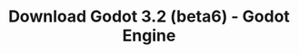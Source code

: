 ---
# Generated by /tools/generators/src/download_archive_generator !!! do not edit by hand !!!
title: 'Download Godot 3.2 (beta6) - Godot Engine'
type: 'download/archive'
name: '3.2'
flavor: 'beta6'
release_date: '2020-01-11T03:00:00-00:00'
release_notes: 'article/dev-snapshot-godot-3-2-beta-6/'
primaryPlatforms:
  - 'android.apk'
  - 'macos.universal'
  - 'windows.64'
  - 'linux_server.headless.64'
  - 'web'
  - 'templates'
links:
  android.apk:
    name: 'android.apk'
    title: 'Android'
    caption: 'APK Universal (ARM64 + ARMv7 + x86_64 + x86)'
    tags:
      - 'APK download'
      - 'ARM64/v7'
      - 'x86 (64 & 32 bit)'
    hosts:
      github_builds:
        regular: 'https://github.com/godotengine/godot-builds/releases/download/3.2-beta6/Godot_v3.2-beta6_android_editor.apk'
        mono: '#'
      github:
        regular: 'https://github.com/godotengine/godot/releases/download/3.2-beta6/Godot_v3.2-beta6_android_editor.apk'
        mono: '#'
  macos.universal:
    name: 'macos.universal'
    title: 'macOS'
    caption: 'Universal (x86_64 + Silício da Apple)'
    tags:
      - 'Intel/Apple Silicon'
      - '64 bit'
    hosts:
      github_builds:
        regular: 'https://github.com/godotengine/godot-builds/releases/download/3.2-beta6/Godot_v3.2-beta6_osx.universal.zip'
        mono: 'https://github.com/godotengine/godot-builds/releases/download/3.2-beta6/Godot_v3.2-beta6_mono_osx.universal.zip'
      github:
        regular: 'https://github.com/godotengine/godot/releases/download/3.2-beta6/Godot_v3.2-beta6_osx.universal.zip'
        mono: 'https://github.com/godotengine/godot/releases/download/3.2-beta6/Godot_v3.2-beta6_mono_osx.universal.zip'
  windows.64:
    name: 'windows.64'
    title: 'Windows'
    caption: 'Padrão (x86_64)'
    tags:
      - '64 bit'
    hosts:
      github_builds:
        regular: 'https://github.com/godotengine/godot-builds/releases/download/3.2-beta6/Godot_v3.2-beta6_win64.exe.zip'
        mono: 'https://github.com/godotengine/godot-builds/releases/download/3.2-beta6/Godot_v3.2-beta6_mono_win64.zip'
      github:
        regular: 'https://github.com/godotengine/godot/releases/download/3.2-beta6/Godot_v3.2-beta6_win64.exe.zip'
        mono: 'https://github.com/godotengine/godot/releases/download/3.2-beta6/Godot_v3.2-beta6_mono_win64.zip'
  linux_server.headless.64:
    name: 'linux_server.headless.64'
    title: 'Linux Server'
    caption: 'Headless (x86_64)'
    tags:
      - '64 bit'
      - 'Headless'
    hosts:
      github_builds:
        regular: 'https://github.com/godotengine/godot-builds/releases/download/3.2-beta6/Godot_v3.2-beta6_linux_headless.64.zip'
        mono: 'https://github.com/godotengine/godot-builds/releases/download/3.2-beta6/Godot_v3.2-beta6_mono_linux_headless_64.zip'
      github:
        regular: 'https://github.com/godotengine/godot/releases/download/3.2-beta6/Godot_v3.2-beta6_linux_headless.64.zip'
        mono: 'https://github.com/godotengine/godot/releases/download/3.2-beta6/Godot_v3.2-beta6_mono_linux_headless_64.zip'
  web:
    name: 'web'
    title: 'Editor Web'
    caption: ''
    tags:
      - 'Self-hosted'
      - 'Cross-platform'
    hosts:
      github_builds:
        regular: 'https://github.com/godotengine/godot-builds/releases/download/3.2-beta6/Godot_v3.2-beta6_web_editor.zip'
        mono: '#'
      github:
        regular: 'https://github.com/godotengine/godot/releases/download/3.2-beta6/Godot_v3.2-beta6_web_editor.zip'
        mono: '#'
  linux.64:
    name: 'linux.64'
    title: 'Linux'
    caption: 'Padrão (x86_64)'
    tags:
      - '64 bit'
    hosts:
      github_builds:
        regular: 'https://github.com/godotengine/godot-builds/releases/download/3.2-beta6/Godot_v3.2-beta6_x11.64.zip'
        mono: 'https://github.com/godotengine/godot-builds/releases/download/3.2-beta6/Godot_v3.2-beta6_mono_x11_64.zip'
      github:
        regular: 'https://github.com/godotengine/godot/releases/download/3.2-beta6/Godot_v3.2-beta6_x11.64.zip'
        mono: 'https://github.com/godotengine/godot/releases/download/3.2-beta6/Godot_v3.2-beta6_mono_x11_64.zip'
  linux.32:
    name: 'linux.32'
    title: 'Linux'
    caption: 'Padrão (x86)'
    tags:
      - '32 bit'
    hosts:
      github_builds:
        regular: 'https://github.com/godotengine/godot-builds/releases/download/3.2-beta6/Godot_v3.2-beta6_x11.32.zip'
        mono: 'https://github.com/godotengine/godot-builds/releases/download/3.2-beta6/Godot_v3.2-beta6_mono_x11_32.zip'
      github:
        regular: 'https://github.com/godotengine/godot/releases/download/3.2-beta6/Godot_v3.2-beta6_x11.32.zip'
        mono: 'https://github.com/godotengine/godot/releases/download/3.2-beta6/Godot_v3.2-beta6_mono_x11_32.zip'
  windows.32:
    name: 'windows.32'
    title: 'Windows'
    caption: 'Padrão (x86)'
    tags:
      - '32 bit'
    hosts:
      github_builds:
        regular: 'https://github.com/godotengine/godot-builds/releases/download/3.2-beta6/Godot_v3.2-beta6_win32.exe.zip'
        mono: 'https://github.com/godotengine/godot-builds/releases/download/3.2-beta6/Godot_v3.2-beta6_mono_win32.zip'
      github:
        regular: 'https://github.com/godotengine/godot/releases/download/3.2-beta6/Godot_v3.2-beta6_win32.exe.zip'
        mono: 'https://github.com/godotengine/godot/releases/download/3.2-beta6/Godot_v3.2-beta6_mono_win32.zip'
  linux_server.64:
    name: 'linux_server.64'
    title: 'Servidor Linux'
    caption: 'Padrão (x86_64)'
    tags:
      - '64 bit'
    hosts:
      github_builds:
        regular: 'https://github.com/godotengine/godot-builds/releases/download/3.2-beta6/Godot_v3.2-beta6_linux_server.64.zip'
        mono: 'https://github.com/godotengine/godot-builds/releases/download/3.2-beta6/Godot_v3.2-beta6_mono_linux_server_64.zip'
      github:
        regular: 'https://github.com/godotengine/godot/releases/download/3.2-beta6/Godot_v3.2-beta6_linux_server.64.zip'
        mono: 'https://github.com/godotengine/godot/releases/download/3.2-beta6/Godot_v3.2-beta6_mono_linux_server_64.zip'
  aar_library:
    name: 'aar_library'
    title: 'Biblioteca de AAR'
    caption: ''
    tags:
      - 'Android plugins'
      - 'Java'
      - 'Kotlin'
    hosts:
      github_builds:
        regular: 'https://github.com/godotengine/godot-builds/releases/download/3.2-beta6/godot-lib.3.2.beta6.release.aar'
        mono: 'https://github.com/godotengine/godot-builds/releases/download/3.2-beta6/godot-lib.3.2.beta6.mono.release.aar'
      github:
        regular: 'https://github.com/godotengine/godot/releases/download/3.2-beta6/godot-lib.3.2.beta6.release.aar'
        mono: 'https://github.com/godotengine/godot/releases/download/3.2-beta6/godot-lib.3.2.beta6.mono.release.aar'
  templates:
    name: 'templates'
    title: 'Modelos de exportação'
    caption: ''
    tags:
      - 'Utilizado para exportar os seus jogos para todas as plataformas suportadas'
    hosts:
      github_builds:
        regular: 'https://github.com/godotengine/godot-builds/releases/download/3.2-beta6/Godot_v3.2-beta6_export_templates.tpz'
        mono: 'https://github.com/godotengine/godot-builds/releases/download/3.2-beta6/Godot_v3.2-beta6_mono_export_templates.tpz'
      github:
        regular: 'https://github.com/godotengine/godot/releases/download/3.2-beta6/Godot_v3.2-beta6_export_templates.tpz'
        mono: 'https://github.com/godotengine/godot/releases/download/3.2-beta6/Godot_v3.2-beta6_mono_export_templates.tpz'
---